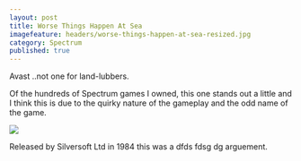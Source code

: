 ```yaml
---
layout: post
title: Worse Things Happen At Sea
imagefeature: headers/worse-things-happen-at-sea-resized.jpg
category: Spectrum
published: true
---
```



Avast ..not one for land-lubbers.

Of the hundreds of Spectrum games I owned, this one stands out a little and I think this is due to the quirky nature of the gameplay and the odd name of the game.

<img src="{{ site.url }}/images/gameshots/wthas.gif" class="image_fullwidth">

Released by Silversoft Ltd in 1984 this was a dfds fdsg dg arguement.
